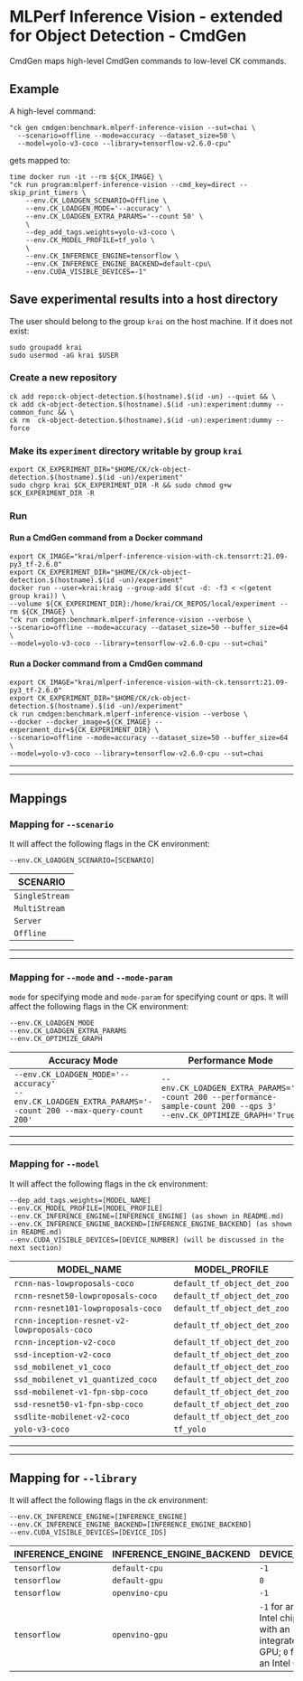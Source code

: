 # MLPerf Inference Vision - extended for Object Detection - CmdGen

CmdGen maps high-level CmdGen commands to low-level CK commands.

## Example

A high-level command:

```
"ck gen cmdgen:benchmark.mlperf-inference-vision --sut=chai \
  --scenario=offline --mode=accuracy --dataset_size=50 \
  --model=yolo-v3-coco --library=tensorflow-v2.6.0-cpu"
```

gets mapped to:

```
time docker run -it --rm ${CK_IMAGE} \
"ck run program:mlperf-inference-vision --cmd_key=direct --skip_print_timers \
    --env.CK_LOADGEN_SCENARIO=Offline \
    --env.CK_LOADGEN_MODE='--accuracy' \
    --env.CK_LOADGEN_EXTRA_PARAMS='--count 50' \
    \
    --dep_add_tags.weights=yolo-v3-coco \
    --env.CK_MODEL_PROFILE=tf_yolo \
    \
    --env.CK_INFERENCE_ENGINE=tensorflow \
    --env.CK_INFERENCE_ENGINE_BACKEND=default-cpu\
    --env.CUDA_VISIBLE_DEVICES=-1"
```

## Save experimental results into a host directory

The user should belong to the group `krai` on the host machine.
If it does not exist:

```
sudo groupadd krai
sudo usermod -aG krai $USER
```

### Create a new repository

```
ck add repo:ck-object-detection.$(hostname).$(id -un) --quiet && \
ck add ck-object-detection.$(hostname).$(id -un):experiment:dummy --common_func && \
ck rm  ck-object-detection.$(hostname).$(id -un):experiment:dummy --force
```

### Make its `experiment` directory writable by group `krai`

```
export CK_EXPERIMENT_DIR="$HOME/CK/ck-object-detection.$(hostname).$(id -un)/experiment"
sudo chgrp krai $CK_EXPERIMENT_DIR -R && sudo chmod g+w $CK_EXPERIMENT_DIR -R
```

### Run

#### Run a CmdGen command from a Docker command

```
export CK_IMAGE="krai/mlperf-inference-vision-with-ck.tensorrt:21.09-py3_tf-2.6.0"
export CK_EXPERIMENT_DIR="$HOME/CK/ck-object-detection.$(hostname).$(id -un)/experiment"
docker run --user=krai:kraig --group-add $(cut -d: -f3 < <(getent group krai)) \
--volume ${CK_EXPERIMENT_DIR}:/home/krai/CK_REPOS/local/experiment --rm ${CK_IMAGE} \
"ck run cmdgen:benchmark.mlperf-inference-vision --verbose \
--scenario=offline --mode=accuracy --dataset_size=50 --buffer_size=64 \
--model=yolo-v3-coco --library=tensorflow-v2.6.0-cpu --sut=chai"
```

#### Run a Docker command from a CmdGen command

```
export CK_IMAGE="krai/mlperf-inference-vision-with-ck.tensorrt:21.09-py3_tf-2.6.0"
export CK_EXPERIMENT_DIR="$HOME/CK/ck-object-detection.$(hostname).$(id -un)/experiment"
ck run cmdgen:benchmark.mlperf-inference-vision --verbose \
--docker --docker_image=${CK_IMAGE} --experiment_dir=${CK_EXPERIMENT_DIR} \
--scenario=offline --mode=accuracy --dataset_size=50 --buffer_size=64 \
--model=yolo-v3-coco --library=tensorflow-v2.6.0-cpu --sut=chai
```

---
---

## Mappings

### Mapping for `--scenario`

It will affect the following flags in the CK environment:

```
--env.CK_LOADGEN_SCENARIO=[SCENARIO]
```
|SCENARIO|
|---|
| `SingleStream` |
| `MultiStream` | 
| `Server` |
| `Offline` |

---
---

### Mapping for `--mode` and `--mode-param`

`mode` for specifying mode and `mode-param` for specifying count or qps. 
It will affect the following flags in the CK environment:
```
--env.CK_LOADGEN_MODE
--env.CK_LOADGEN_EXTRA_PARAMS
--env.CK_OPTIMIZE_GRAPH
```

| Accuracy Mode | Performance Mode |
| --- | ---|
|`--env.CK_LOADGEN_MODE='--accuracy'` <br> `--env.CK_LOADGEN_EXTRA_PARAMS='--count 200 --max-query-count 200'` | `--env.CK_LOADGEN_EXTRA_PARAMS='--count 200 --performance-sample-count 200 --qps 3'` <br> `--env.CK_OPTIMIZE_GRAPH='True'`|

---
---

### Mapping for `--model`

It will affect the following flags in the ck environment:
```
--dep_add_tags.weights=[MODEL_NAME]
--env.CK_MODEL_PROFILE=[MODEL_PROFILE]
--env.CK_INFERENCE_ENGINE=[INFERENCE_ENGINE] (as shown in README.md)
--env.CK_INFERENCE_ENGINE_BACKEND=[INFERENCE_ENGINE_BACKEND] (as shown in README.md)
--env.CUDA_VISIBLE_DEVICES=[DEVICE_NUMBER] (will be discussed in the next section)
```

| MODEL_NAME | MODEL_PROFILE |
| --- | --- | 
|`rcnn-nas-lowproposals-coco`|`default_tf_object_det_zoo`| 
|`rcnn-resnet50-lowproposals-coco`| `default_tf_object_det_zoo`|  
|`rcnn-resnet101-lowproposals-coco`| `default_tf_object_det_zoo`| 
|`rcnn-inception-resnet-v2-lowproposals-coco`| `default_tf_object_det_zoo`| 
|`rcnn-inception-v2-coco`|`default_tf_object_det_zoo`| 
|`ssd-inception-v2-coco`|`default_tf_object_det_zoo`|
|`ssd_mobilenet_v1_coco`|`default_tf_object_det_zoo`| 
|`ssd_mobilenet_v1_quantized_coco`|`default_tf_object_det_zoo`| 
|`ssd-mobilenet-v1-fpn-sbp-coco`|`default_tf_object_det_zoo`| 
|`ssd-resnet50-v1-fpn-sbp-coco`|`default_tf_object_det_zoo`| 
|`ssdlite-mobilenet-v2-coco`|`default_tf_object_det_zoo`|
|`yolo-v3-coco`|`tf_yolo`| 

---
---

## Mapping for `--library`
It will affect the following flags in the ck environment:
```
--env.CK_INFERENCE_ENGINE=[INFERENCE_ENGINE]
--env.CK_INFERENCE_ENGINE_BACKEND=[INFERENCE_ENGINE_BACKEND]
--env.CUDA_VISIBLE_DEVICES=[DEVICE_IDS]
```

|INFERENCE_ENGINE|INFERENCE_ENGINE_BACKEND|DEVICE_IDS|
|---|---|---|
|`tensorflow` |`default-cpu` |`-1`|
|`tensorflow` |`default-gpu` |`0`|
|`tensorflow` |`openvino-cpu`|`-1`|
|`tensorflow` |`openvino-gpu` |`-1` for an Intel chip with an integrated GPU; `0` for an Intel GPU|
